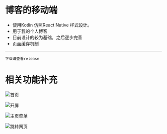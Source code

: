# 博客的移动端

* 使用Kotlin 仿照React Native 样式设计。
* 用于我的个人博客
* 目前设计的较为基础，之后逐步完善
* 页面缓存机制

----
    下载请查看release

# 相关功能补充


![首页](https://github.com/shencang/Blog_RecentNative/blob/master/image/%E9%A6%96%E9%A1%B5.jpg)

![开屏](https://github.com/shencang/Blog_RecentNative/blob/master/image/%E5%BC%80%E5%B1%8F.jpg)

![主页菜单](https://github.com/shencang/Blog_RecentNative/blob/master/image/%E4%B8%BB%E9%A1%B5%E8%8F%9C%E5%8D%95.jpg)

![跳转网页](https://github.com/shencang/Blog_RecentNative/blob/master/image/%E8%B7%B3%E8%BD%AC%E7%BD%91%E7%9B%98.jpg)


